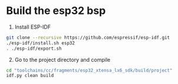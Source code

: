 # Build the esp32 bsp

1. Install ESP-IDF

```bash
git clone --recursive https://github.com/espressif/esp-idf.git
./esp-idf/install.sh esp32
. ./esp-idf/export.sh
```

2. Go to the project directory and compile

```bash
cd "toolchains/cc/fragments/esp32_xtensa_lx6_sdk/build/project"
idf.py clean build
```
